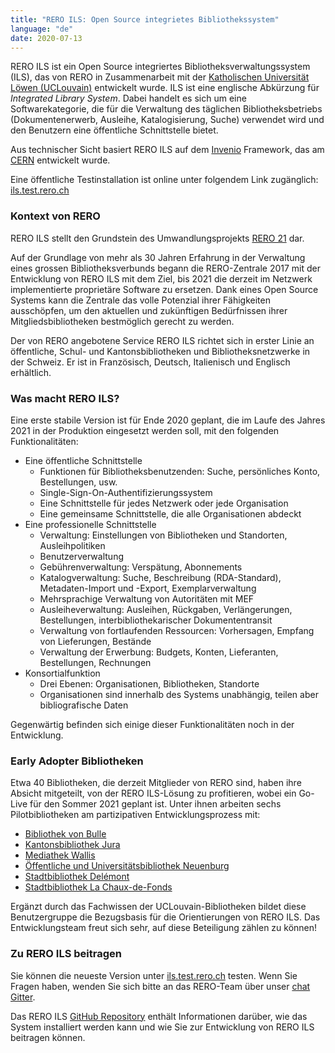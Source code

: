 ```yaml
---
title: "RERO ILS: Open Source integrietes Bibliothekssystem"
language: "de"
date: 2020-07-13
---
```


RERO ILS ist ein Open Source integriertes Bibliotheksverwaltungssystem (ILS), das von RERO in Zusammenarbeit mit der [Katholischen Universität Löwen (UCLouvain)](https://uclouvain.be/) entwickelt wurde. ILS ist eine englische Abkürzung für *Integrated Library System*. Dabei handelt es sich um eine Softwarekategorie, die für die Verwaltung des täglichen Bibliotheksbetriebs (Dokumentenerwerb, Ausleihe, Katalogisierung, Suche) verwendet wird und den Benutzern eine öffentliche Schnittstelle bietet.

Aus technischer Sicht basiert RERO ILS auf dem [Invenio](https://invenio-software.org) Framework, das am [CERN](https://home.cern/) entwickelt wurde.

Eine öffentliche Testinstallation ist online unter folgendem Link zugänglich: [ils.test.rero.ch](https://ils.test.rero.ch)

### Kontext von RERO

RERO ILS stellt den Grundstein des Umwandlungsprojekts [RERO 21](/de/about) dar.

Auf der Grundlage von mehr als 30 Jahren Erfahrung in der Verwaltung eines grossen Bibliotheksverbunds begann die RERO-Zentrale 2017 mit der Entwicklung von RERO ILS mit dem Ziel, bis 2021 die derzeit im Netzwerk implementierte proprietäre Software zu ersetzen. Dank eines Open Source Systems kann die Zentrale das volle Potenzial ihrer Fähigkeiten ausschöpfen, um den aktuellen und zukünftigen Bedürfnissen ihrer Mitgliedsbibliotheken bestmöglich gerecht zu werden.

Der von RERO angebotene Service RERO ILS richtet sich in erster Linie an öffentliche, Schul- und Kantonsbibliotheken und Bibliotheksnetzwerke in der Schweiz. Er ist in Französisch, Deutsch, Italienisch und Englisch erhältlich.

### Was macht RERO ILS?

Eine erste stabile Version ist für Ende 2020 geplant, die im Laufe des Jahres 2021 in der Produktion eingesetzt werden soll, mit den folgenden Funktionalitäten:

* Eine öffentliche Schnittstelle
	* Funktionen für Bibliotheksbenutzenden: Suche, persönliches Konto, Bestellungen, usw.
	* Single-Sign-On-Authentifizierungssystem
	* Eine Schnittstelle für jedes Netzwerk oder jede Organisation
	* Eine gemeinsame Schnittstelle, die alle Organisationen abdeckt
* Eine professionelle Schnittstelle
	* Verwaltung: Einstellungen von Bibliotheken und Standorten, Ausleihpolitiken
	* Benutzerverwaltung
	* Gebührenverwaltung: Verspätung, Abonnements
	* Katalogverwaltung: Suche, Beschreibung (RDA-Standard), Metadaten-Import und -Export, Exemplarverwaltung
	* Mehrsprachige Verwaltung von Autoritäten mit MEF
	* Ausleiheverwaltung: Ausleihen, Rückgaben, Verlängerungen, Bestellungen, interbibliothekarischer Dokumententransit
	* Verwaltung von fortlaufenden Ressourcen: Vorhersagen, Empfang von Lieferungen, Bestände
	* Verwaltung der Erwerbung: Budgets, Konten, Lieferanten, Bestellungen, Rechnungen
* Konsortialfunktion
	* Drei Ebenen: Organisationen, Bibliotheken, Standorte
	* Organisationen sind innerhalb des Systems unabhängig, teilen aber bibliografische Daten

Gegenwärtig befinden sich einige dieser Funktionalitäten noch in der Entwicklung.

### Early Adopter Bibliotheken

Etwa 40 Bibliotheken, die derzeit Mitglieder von RERO sind, haben ihre Absicht mitgeteilt, von der RERO ILS-Lösung zu profitieren, wobei ein Go-Live für den Sommer 2021 geplant ist. Unter ihnen arbeiten sechs Pilotbibliotheken am partizipativen Entwicklungsprozess mit:

* [Bibliothek von Bulle](https://musee-gruerien.ch/)
* [Kantonsbibliothek Jura](https://www.jura.ch/occ/bicj)
* [Mediathek Wallis](https://www.mediatheque.ch/)
* [Öffentliche und Universitätsbibliothek Neuenburg](http://bpun.unine.ch/)
* [Stadtbibliothek Delémont](http://www.delemont.ch/fr/Tourisme-culture-et-loisirs/Vie-culturelles/Bibliotheque/Bibliotheque.html)
* [Stadtbibliothek La Chaux-de-Fonds](http://cdf-bibliotheques.ne.ch/)

Ergänzt durch das Fachwissen der UCLouvain-Bibliotheken bildet diese Benutzergruppe die Bezugsbasis für die Orientierungen von RERO ILS. Das Entwicklungsteam freut sich sehr, auf diese Beteiligung zählen zu können!

### Zu RERO ILS beitragen

Sie können die neueste Version unter [ils.test.rero.ch](https://ils.test.rero.ch/) testen. Wenn Sie Fragen haben, wenden Sie sich bitte an das RERO-Team über unser [chat Gitter](https://gitter.im/rero/reroils).

Das RERO ILS [GitHub Repository](https://github.com/rero/rero-ils/) enthält Informationen darüber, wie das System installiert werden kann und wie Sie zur Entwicklung von RERO ILS beitragen können.
